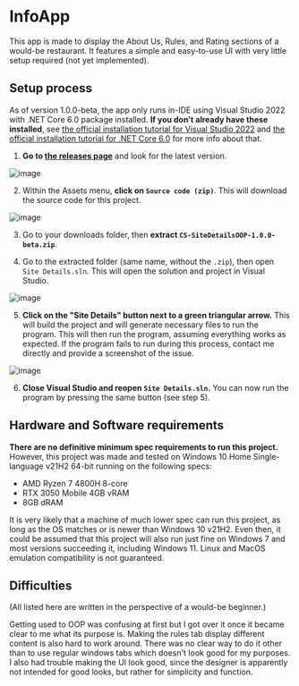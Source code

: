 # InfoApp
This app is made to display the About Us, Rules, and Rating sections of a would-be restaurant. It features a simple and easy-to-use UI with very little setup required (not yet implemented).

## Setup process
As of version 1.0.0-beta, the app only runs in-IDE using Visual Studio 2022 with .NET Core 6.0 package installed. **If you don't already have these installed**, see [the official installation tutorial for Visual Studio 2022](https://docs.microsoft.com/en-us/visualstudio/install/install-visual-studio?view=vs-2022) and [the official installation tutorial for .NET Core 6.0](https://docs.microsoft.com/en-us/dotnet/core/install/windows?tabs=net60#install-with-visual-studio) for more info about that.

1. **Go to [the releases page](https://github.com/DefinitelyRus/CS-SiteDetailsOOP/releases)** and look for the latest version.

![image](https://user-images.githubusercontent.com/72731965/161648645-add7dfdb-c648-4e3a-8e08-34ac96f42cb6.png)

2. Within the Assets menu, **click on `Source code (zip)`**. This will download the source code for this project.

![image](https://user-images.githubusercontent.com/72731965/161649128-0f03b6f4-b20a-418f-8686-959f48ffb65b.png)

3. Go to your downloads folder, then **extract `CS-SiteDetailsOOP-1.0.0-beta.zip`**.

4. Go to the extracted folder (same name, without the `.zip`), then open `Site Details.sln`. This will open the solution and project in Visual Studio.

![image](https://user-images.githubusercontent.com/72731965/161649412-eba9e993-8ce2-40b6-8bad-33db9e4ea876.png)

5. **Click on the "Site Details" button next to a green triangular arrow.** This will build the project and will generate necessary files to run the program. This will then run the program, assuming everything works as expected. If the program fails to run during this process, contact me directly and provide a screenshot of the issue.

![image](https://user-images.githubusercontent.com/72731965/161649852-887ac96a-0132-45cd-8a28-813043e8a351.png)

6. **Close Visual Studio and reopen `Site Details.sln`.** You can now run the program by pressing the same button (see step 5).

## Hardware and Software requirements
**There are no definitive minimum spec requirements to run this project.** However, this project was made and tested on Windows 10 Home Single-language v21H2 64-bit running on the following specs:
- AMD Ryzen 7 4800H 8-core
- RTX 3050 Mobile 4GB vRAM
- 8GB dRAM

It is very likely that a machine of much lower spec can run this project, as long as the OS matches or is newer than Windows 10 v21H2. Even then, it could be assumed that this project will also run just fine on Windows 7 and most versions succeeding it, including Windows 11. Linux and MacOS emulation compatibility is not guaranteed.

## Difficulties
(All listed here are written in the perspective of a would-be beginner.)

Getting used to OOP was confusing at first but I got over it once it became clear to me what its purpose is. Making the rules tab display different content is also hard to work around. There was no clear way to do it other than to use regular windows tabs which doesn't look good for my purposes. I also had trouble making the UI look good, since the designer is apparently not intended for good looks, but rather for simplicity and function.
